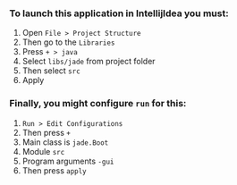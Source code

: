 ### To launch this application in IntellijIdea you must:
1. Open `File > Project Structure`
2. Then go to the `Libraries`
3. Press `+ > java` 
4. Select `libs/jade` from project folder
5. Then select `src`
6. Apply  
### Finally, you might configure `run` for this: ### 
1. `Run > Edit Configurations`
2. Then press `+`
3. Main class is `jade.Boot`
4. Module `src`
5. Program arguments `-gui`
6. Then press `apply`